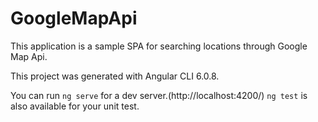 # GoogleMapApi

This application is a sample SPA for searching locations through Google Map Api.

This project was generated with Angular CLI 6.0.8.

You can run `ng serve` for a dev server.(http://localhost:4200/)
`ng test` is also available for your unit test.